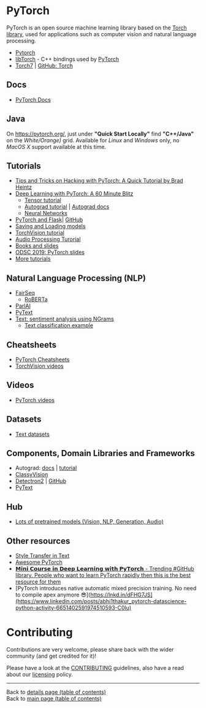 # PyTorch

PyTorch is an open source machine learning library based on the [Torch library](http://torch.ch/), used for applications such as computer vision and natural language processing.

- [Pytorch](https://pytorch.org/)
- [libTorch](https://pytorch.org/cppdocs/installing.html) - C++ bindings used by [PyTorch](https://pytorch.org/)
- [Torch7](https://github.com/torch/torch7) | [GitHub: Torch](https://github.com/torch)

## Docs

- [PyTorch Docs](https://pytorch.org/docs/stable/index.html)

## Java

On https://pytorch.org/, just under **"Quick Start Locally"** find **"C++/Java"** on the _White/Orange)_ grid. Available for _Linux_ and _Windows_ only, no _MacOS X_ support available at this time. 

## Tutorials

- [Tips and Tricks on Hacking with PyTorch: A Quick Tutorial by Brad Heintz](https://www.youtube.com/watch?v=nwMPwR5TRCA)
- [Deep Learning with PyTorch: A 60 Minute Blitz](https://pytorch.org/tutorials/beginner/deep_learning_60min_blitz.html)
  - [Tensor tutorial](https://pytorch.org/tutorials/beginner/blitz/tensor_tutorial.html#sphx-glr-beginner-blitz-tensor-tutorial-py)
  - [Autograd tutorial](https://pytorch.org/tutorials/beginner/blitz/autograd_tutorial.html#sphx-glr-beginner-blitz-autograd-tutorial-py) | [Autograd docs](https://pytorch.org/docs/stable/autograd.html#function)
  - [Neural Networks](https://pytorch.org/tutorials/beginner/blitz/neural_networks_tutorial.html)
- [PyTorch and Flask](https://pytorch.org/tutorials/intermediate/flask_rest_api_tutorial.html)| [GitHub](https://github.com/avinassh/pytorch-flask-api)
- [Saving and Loading models](https://pytorch.org/tutorials/beginner/saving_loading_models.html)
- [TorchVision tutorial](https://pytorch.org/tutorials/intermediate/torchvision_tutorial.html)
- [Audio Processing Turorial](https://pytorch.org/tutorials/beginner/audio_preprocessing_tutorial.html)
- [Books and slides](https://github.com/bat67/pytorch-tutorials-examples-and-books/tree/master/books-and-slides)
- [ODSC 2019: PyTorch slides](https://github.com/soumith/talks/blob/master/2019-odsc-east-boston/pytorch-ODSC-East-2019.pdf)
- [More tutorials](https://pytorch.org/tutorials/)

## Natural Language Processing (NLP)

- [FairSeq](https://github.com/pytorch/fairseq/)
    - [RoBERTa](https://github.com/pytorch/fairseq/tree/master/examples/roberta)
- [ParlAI](https://github.com/facebookresearch/ParlAI)
- [PyText](https://github.com/facebookresearch/pytext)
- [Text: sentiment analysis using NGrams](https://pytorch.org/tutorials/beginner/text_sentiment_ngrams_tutorial.html) 
  - [Text classification example](https://github.com/pytorch/text/tree/master/examples/text_classification)

## Cheatsheets

- [PyTorch Cheatsheets](https://pytorch.org/tutorials/beginner/ptcheat.html)
- [TorchVision videos](https://www.youtube.com/watch?v=ECaQSXG_MBw)

## Videos

- [PyTorch videos](https://www.youtube.com/channel/UCWXI5YeOsh03QvJ59PMaXFw)

## Datasets

- [Text datasets](https://pytorch.org/text/datasets.html)

## Components, Domain Libraries and Frameworks

- Autograd: [docs](https://pytorch.org/docs/stable/autograd.html#function) | [tutorial](https://pytorch.org/tutorials/beginner/blitz/autograd_tutorial.html)
- [ClassyVision](https://github.com/facebookresearch/ClassyVision)
- [Detectron2](https://ai.facebook.com/blog/-detectron2-a-pytorch-based-modular-object-detection-library-/) | [GitHub](https://github.com/facebookresearch/detectron2)
- [PyText](https://github.com/facebookresearch/PyText)

## Hub

- [Lots of pretrained models (Vision, NLP, Generation, Audio)](https://pytorch.org/hub/)

## Other resources

- [Style Transfer in Text](https://github.com/fuzhenxin/Style-Transfer-in-Text)
- [Awesome PyTorch](https://github.com/bharathgs/Awesome-pytorch-list)
- [𝗠𝗶𝗻𝗶 𝗖𝗼𝘂𝗿𝘀𝗲 𝗶𝗻 𝗗𝗲𝗲𝗽 𝗟𝗲𝗮𝗿𝗻𝗶𝗻𝗴 𝘄𝗶𝘁𝗵 𝗣𝘆𝗧𝗼𝗿𝗰𝗵 - Trending #GitHub library. People who want to learn PyTorch rapidly then this is the best resource for them](https://www.linkedin.com/posts/ashishpatel2604_github-artificialintelligence-machinelearning-activity-6628665986499338240-tGeg)
- [PyTorch introduces native automatic mixed precision training. No need to compile apex anymore 😎](https://lnkd.in/dFHG7JS](https://www.linkedin.com/posts/abhi1thakur_pytorch-datascience-python-activity-6651402591974510593-C0lu)

# Contributing

Contributions are very welcome, please share back with the wider community (and get credited for it)!

Please have a look at the [CONTRIBUTING](../CONTRIBUTING.md) guidelines, also have a read about our [licensing](../LICENSE.md) policy.

---

Back to [details page (table of contents)](../README-details.md#misc)<br>
Back to [main page (table of contents)](../README.md)
